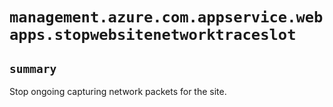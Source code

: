 # `management.azure.com.appservice.webapps.stopwebsitenetworktraceslot`

## `summary`
Stop ongoing capturing network packets for the site.


